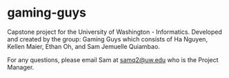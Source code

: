 # gaming-guys
Capstone project for the University of Washington - Informatics. Developed and created by the group: Gaming Guys which consists of Ha Nguyen, Kellen Maier, Ethan Oh, and Sam Jemuelle Quiambao.

For any questions, please email Sam at samq2@uw.edu who is the Project Manager. 
